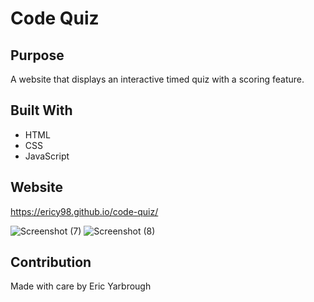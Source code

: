 # Code Quiz

## Purpose
A website that displays an interactive timed quiz with a scoring feature.

## Built With
* HTML
* CSS
* JavaScript

## Website
https://ericy98.github.io/code-quiz/

![Screenshot (7)](https://user-images.githubusercontent.com/65314282/84618534-1ba0b380-ae98-11ea-8aa1-29e82d7ac587.png)
![Screenshot (8)](https://user-images.githubusercontent.com/65314282/84618538-1d6a7700-ae98-11ea-96d0-325455bd48dd.png)


## Contribution
Made with care by Eric Yarbrough

